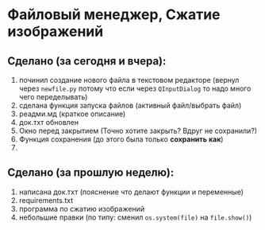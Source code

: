 # Файловый менеджер, Сжатие изображений

## Сделано (за сегодня и вчера):
1. починил создание нового файла в текстовом редакторе (вернул через `newfile.py`
потому что если через `QInputDialog` то надо много чего переделывать)
2. сделана функция запуска файлов (активный файл/выбрать файл)
3. реадми.мд (краткое описание)
4. док.тхт обновлен
5. Окно перед закрытием (Точно хотите закрыть? Вдруг не сохранили?)
6. Функция сохранения (до этого была только __сохранить как__)
7. 

## Сделано (за прошлую неделю):
1. написана док.тхт (пояснение что делают функции и переменные)
2. requirements.txt
3. программа по сжатию изображений
4. небольшие правки (по типу: сменил `os.system(file)` на `file.show()`)

